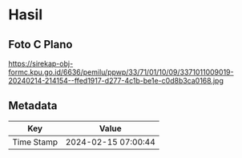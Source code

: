 # Hasil

## Foto C Plano

https://sirekap-obj-formc.kpu.go.id/6636/pemilu/ppwp/33/71/01/10/09/3371011009019-20240214-214154--ffed1917-d277-4c1b-be1e-c0d8b3ca0168.jpg


## Metadata

| Key        | Value               |
| ---------- | ------------------- |
| Time Stamp | 2024-02-15 07:00:44 |



